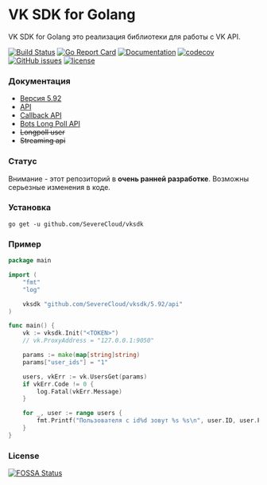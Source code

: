 # VK SDK for Golang

VK SDK for Golang это реализация библиотеки для работы с VK API.

[![Build Status](https://travis-ci.com/SevereCloud/vksdk.svg?branch=master)](https://travis-ci.com/SevereCloud/vksdk)
[![Go Report Card](https://goreportcard.com/badge/github.com/SevereCloud/vksdk)](https://goreportcard.com/report/github.com/SevereCloud/vksdk)
[![Documentation](https://godoc.org/github.com/SevereCloud/vksdk?status.svg)](http://godoc.org/github.com/SevereCloud/vksdk)
[![codecov](https://codecov.io/gh/SevereCloud/vksdk/branch/master/graph/badge.svg)](https://codecov.io/gh/SevereCloud/vksdk)
[![GitHub issues](https://img.shields.io/github/issues/SevereCloud/vksdk.svg)](https://github.com/SevereCloud/vksdk/issues)
[![license](https://img.shields.io/github/license/SevereCloud/vksdk.svg?maxAge=2592000)](https://github.com/SevereCloud/vksdk/LICENSE)

### Документация

- [Версия 5.92](https://github.com/SevereCloud/vksdk/tree/master/5.92)
- [API](https://github.com/SevereCloud/vksdk/tree/master/5.92/api)
- [Callback API](https://github.com/SevereCloud/vksdk/tree/master/5.92/callback)
- [Bots Long Poll API](https://github.com/SevereCloud/vksdk/tree/master/5.92/longpoll-bot)
- ~~Longpoll user~~
- ~~Streaming api~~

### Статус

Внимание - этот репозиторий в **очень ранней разработке**. Возможны серьезные изменения в коде.

### Установка

```shell
go get -u github.com/SevereCloud/vksdk
```

### Пример

```go
package main

import (
	"fmt"
	"log"

	vksdk "github.com/SevereCloud/vksdk/5.92/api"
)

func main() {
	vk := vksdk.Init("<TOKEN>")
	// vk.ProxyAddress = "127.0.0.1:9050"

	params := make(map[string]string)
	params["user_ids"] = "1"

	users, vkErr := vk.UsersGet(params)
	if vkErr.Code != 0 {
		log.Fatal(vkErr.Message)
	}

	for _, user := range users {
		fmt.Printf("Пользователя с id%d зовут %s %s\n", user.ID, user.FirstName, user.LastName)
	}
}
```

### License

[![FOSSA Status](https://app.fossa.io/api/projects/git%2Bgithub.com%2FSevereCloud%2Fvksdk.svg?type=large)](https://app.fossa.io/projects/git%2Bgithub.com%2FSevereCloud%2Fvksdk?ref=badge_large)